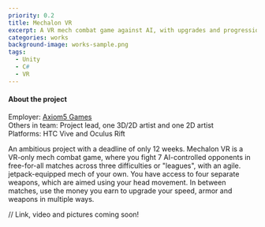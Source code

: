 ```yaml
---
priority: 0.2
title: Mechalon VR
excerpt: A VR mech combat game against AI, with upgrades and progression.
categories: works
background-image: works-sample.png
tags:
  - Unity
  - C#
  - VR
---
```


#### About the project

Employer: [Axiom5 Games](https://axiom5.games)<br>
Others in team: Project lead, one 3D/2D artist and one 2D artist<br>
Platforms: HTC Vive and Oculus Rift<br>



An ambitious project with a deadline of only 12 weeks. Mechalon VR is a VR-only mech combat game, where you fight 7 AI-controlled opponents in free-for-all matches
across three difficulties or "leagues", with an agile. jetpack-equipped mech of your own. You have access to four separate weapons, which are aimed using your 
head movement. In between matches, use the money you earn to upgrade your speed, armor and weapons in multiple ways. 



// Link, video and pictures coming soon!